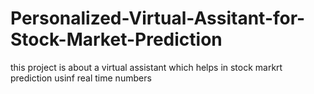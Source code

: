 # Personalized-Virtual-Assitant-for-Stock-Market-Prediction
this project is about a virtual assistant which helps in stock markrt prediction usinf real time numbers
